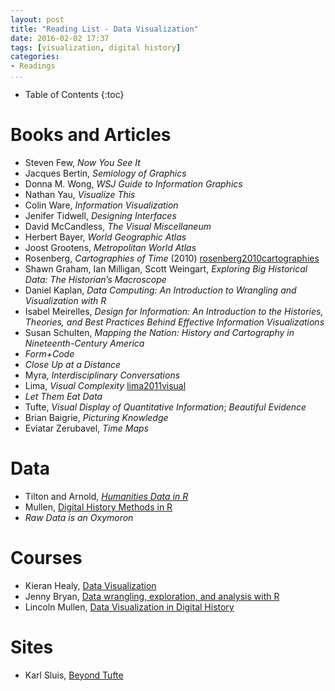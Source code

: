 ```yaml
---
layout: post
title: "Reading List - Data Visualization"
date: 2016-02-02 17:37
tags: [visualization, digital history]
categories:
- Readings
...
```


* Table of Contents
{:toc}

# Books and Articles

- Steven Few, *Now You See It*
- Jacques Bertin, *Semiology of Graphics*
- Donna M. Wong, *WSJ Guide to Information Graphics*
- Nathan Yau, *Visualize This*
- Colin Ware, *Information Visualization*
- Jenifer Tidwell, *Designing Interfaces*
- David McCandless, *The Visual Miscellaneum*
- Herbert Bayer, *World Geographic Atlas*
- Joost Grootens, *Metropolitan World Atlas*
- Rosenberg, *Cartographies of Time* (2010) [rosenberg2010cartographies](/rosenberg2010cartographies/)
- Shawn Graham, Ian Milligan, Scott Weingart, *Exploring Big Historical Data: The Historian’s Macroscope*
- Daniel Kaplan, *Data Computing: An Introduction to Wrangling and Visualization with R*
- Isabel Meirelles, *Design for Information: An Introduction to the Histories, Theories, and Best Practices Behind Effective Information Visualizations*
- Susan Schulten, *Mapping the Nation: History and Cartography in Nineteenth-Century America*
- *Form+Code*
- *Close Up at a Distance*
- Myra, *Interdisciplinary Conversations*
- Lima, *Visual Complexity* [lima2011visual](/lima2011visual/)
- *Let Them Eat Data*
- Tufte, *Visual Display of Quantitative Information*; *Beautiful Evidence*
- Brian Baigrie, *Picturing Knowledge*
- Eviatar Zerubavel, *Time Maps*

# Data

- Tilton and Arnold, *[Humanities Data in R](http://www.springer.com/us/book/9783319207018)*
- Mullen, [Digital History Methods in R](http://dh-r.lincolnmullen.com/)
- *Raw Data is an Oxymoron*

# Courses

- Kieran Healy, [Data Visualization](http://socviz.github.io/soc880/)
- Jenny Bryan, [Data wrangling, exploration, and analysis with R](https://stat545-ubc.github.io/)
- Lincoln Mullen, [Data Visualization in Digital History](http://lincolnmullen.com/courses/data-dh.2016/)

# Sites

- Karl Sluis, [Beyond Tufte](https://medium.com/@karlsluis/beyond-tufte-fd93cbcec6af)
